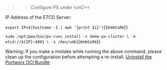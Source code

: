 >>Configure PX under runC<<

IP Address of the ETCD Server:

`export IP=$(hostname -I | awk '{print $1}')`{{execute}}


`sudo /opt/pwx/bin/px-runc install -c demo-px-cluster \
    -k etcd://${IP}:4001 \
    -s /dev/vdb`{{execute}} 

Warning: If you make a mistake while running the above command, please clean up the configuration before attempting a re-install.
[Uninstall the Portworx OCI Bundle](https://docs.portworx.com/install-with-other/docker/standalone/#uninstalling-the-portworx-oci-bundle)
